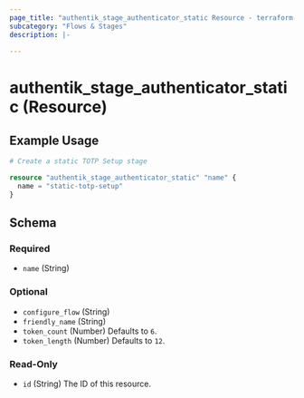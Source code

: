 ```yaml
---
page_title: "authentik_stage_authenticator_static Resource - terraform-provider-authentik"
subcategory: "Flows & Stages"
description: |-
  
---
```


# authentik_stage_authenticator_static (Resource)



## Example Usage

```terraform
# Create a static TOTP Setup stage

resource "authentik_stage_authenticator_static" "name" {
  name = "static-totp-setup"
}
```

<!-- schema generated by tfplugindocs -->
## Schema

### Required

- `name` (String)

### Optional

- `configure_flow` (String)
- `friendly_name` (String)
- `token_count` (Number) Defaults to `6`.
- `token_length` (Number) Defaults to `12`.

### Read-Only

- `id` (String) The ID of this resource.
